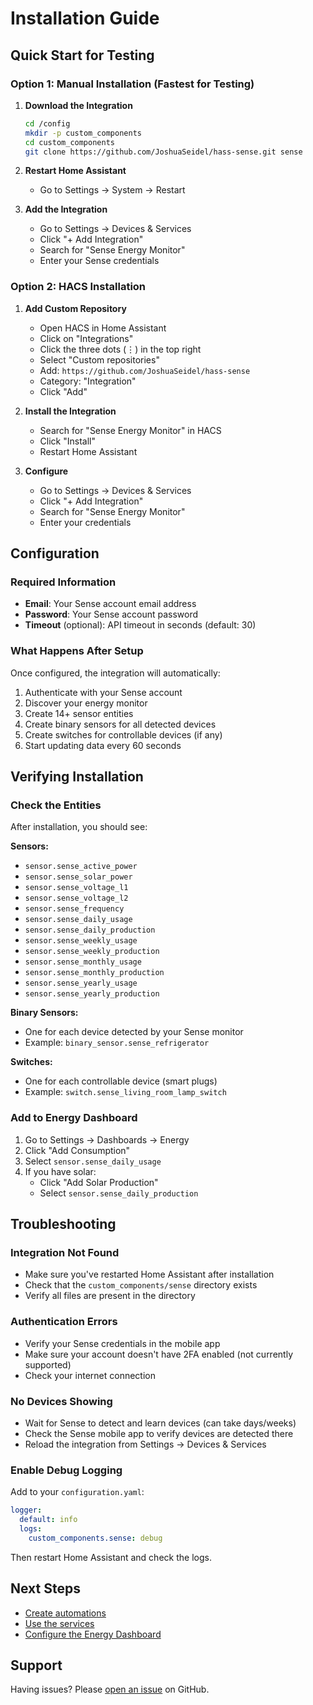 # Installation Guide

## Quick Start for Testing

### Option 1: Manual Installation (Fastest for Testing)

1. **Download the Integration**
   ```bash
   cd /config
   mkdir -p custom_components
   cd custom_components
   git clone https://github.com/JoshuaSeidel/hass-sense.git sense
   ```

2. **Restart Home Assistant**
   - Go to Settings → System → Restart

3. **Add the Integration**
   - Go to Settings → Devices & Services
   - Click "+ Add Integration"
   - Search for "Sense Energy Monitor"
   - Enter your Sense credentials

### Option 2: HACS Installation

1. **Add Custom Repository**
   - Open HACS in Home Assistant
   - Click on "Integrations"
   - Click the three dots (⋮) in the top right
   - Select "Custom repositories"
   - Add: `https://github.com/JoshuaSeidel/hass-sense`
   - Category: "Integration"
   - Click "Add"

2. **Install the Integration**
   - Search for "Sense Energy Monitor" in HACS
   - Click "Install"
   - Restart Home Assistant

3. **Configure**
   - Go to Settings → Devices & Services
   - Click "+ Add Integration"
   - Search for "Sense Energy Monitor"
   - Enter your credentials

## Configuration

### Required Information
- **Email**: Your Sense account email address
- **Password**: Your Sense account password
- **Timeout** (optional): API timeout in seconds (default: 30)

### What Happens After Setup

Once configured, the integration will automatically:
1. Authenticate with your Sense account
2. Discover your energy monitor
3. Create 14+ sensor entities
4. Create binary sensors for all detected devices
5. Create switches for controllable devices (if any)
6. Start updating data every 60 seconds

## Verifying Installation

### Check the Entities

After installation, you should see:

**Sensors:**
- `sensor.sense_active_power`
- `sensor.sense_solar_power`
- `sensor.sense_voltage_l1`
- `sensor.sense_voltage_l2`
- `sensor.sense_frequency`
- `sensor.sense_daily_usage`
- `sensor.sense_daily_production`
- `sensor.sense_weekly_usage`
- `sensor.sense_weekly_production`
- `sensor.sense_monthly_usage`
- `sensor.sense_monthly_production`
- `sensor.sense_yearly_usage`
- `sensor.sense_yearly_production`

**Binary Sensors:**
- One for each device detected by your Sense monitor
- Example: `binary_sensor.sense_refrigerator`

**Switches:**
- One for each controllable device (smart plugs)
- Example: `switch.sense_living_room_lamp_switch`

### Add to Energy Dashboard

1. Go to Settings → Dashboards → Energy
2. Click "Add Consumption"
3. Select `sensor.sense_daily_usage`
4. If you have solar:
   - Click "Add Solar Production"
   - Select `sensor.sense_daily_production`

## Troubleshooting

### Integration Not Found
- Make sure you've restarted Home Assistant after installation
- Check that the `custom_components/sense` directory exists
- Verify all files are present in the directory

### Authentication Errors
- Verify your Sense credentials in the mobile app
- Make sure your account doesn't have 2FA enabled (not currently supported)
- Check your internet connection

### No Devices Showing
- Wait for Sense to detect and learn devices (can take days/weeks)
- Check the Sense mobile app to verify devices are detected there
- Reload the integration from Settings → Devices & Services

### Enable Debug Logging

Add to your `configuration.yaml`:
```yaml
logger:
  default: info
  logs:
    custom_components.sense: debug
```

Then restart Home Assistant and check the logs.

## Next Steps

- [Create automations](README.md#automation-examples)
- [Use the services](README.md#services)
- [Configure the Energy Dashboard](README.md#energy-dashboard-integration)

## Support

Having issues? Please [open an issue](https://github.com/JoshuaSeidel/hass-sense/issues) on GitHub.

